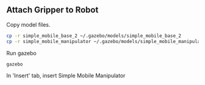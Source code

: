 ## Attach Gripper to Robot

Copy model files.
```bash
cp -r simple_mobile_base_2 ~/.gazebo/models/simple_mobile_base_2
cp -r simple_mobile_manipulator ~/.gazebo/models/simple_mobile_manipulator
```

Run gazebo
```bash
gazebo
```

In 'Insert' tab, insert Simple Mobile Manipulator